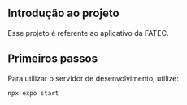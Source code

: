 ## Introdução ao projeto

Esse projeto é referente ao aplicativo da FATEC.

## Primeiros passos

Para utilizar o servidor de desenvolvimento, utilize:

```bash
npx expo start
```
